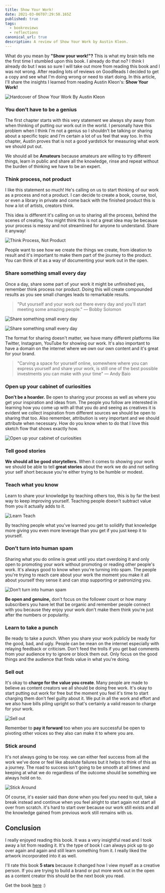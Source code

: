 ```yaml
---
title: Show Your Work!
date: 2021-03-06T07:29:50.165Z
published: true
tags:
  - bookreviews
  - reflections
canonical_url: true
description: A review of Show Your Work by Austin Kleon.
---
```

What do you mean by **"Show your work!"?** This is what my brain tells me the first time I stumbled upon this book. I already do that no? I think I already do but I was so sure I will take out more from reading this book and I was not wrong. After reading lots of reviews on GoodReads I decided to get a copy and see what I'm doing wrong or need to start doing. In this article, I'll share the insights I learned from reading Austin Kleon's: **Show Your Work!**

![Hardcover of Show Your Work By Austin Kleon](/images/uploads/00-show-cover-500x333.jpg "Hardcover of Show Your Work By Austin Kleon")

### You don’t have to be a genius

The first chapter starts with this very statement we always shy away from when thinking of putting our work out in the world. I personally have this problem when I think I'm not a genius so I shouldn't be talking or sharing about a specific topic and I'm certain a lot of us feel that way too. In this chapter, Austin proves that is not a good yardstick for measuring what work we should put out. 

We should all be **Amateurs** because amateurs are willing to try different things, learn in public and share all the knowledge, rinse and repeat without the burden of thinking we have to be an expert.

### Think process, not product

I like this statement so much! He's calling on us to start thinking of our work as a process and not a product. I can decide to create a book, course, tool, or even a library in private and come back with the finished product this is how a lot of artists, creators think. 

This idea is different it's calling on us to sharing all the process, behind the scenes of creating. You might think this is not a great idea may be because your process is messy and not streamlined for anyone to understand. Share it anyway!

![Think Process, Not Product](/images/uploads/01-think-process-500x333.jpg "Think Process, Not Product")

People want to see how we create the things we create, from ideation to result and it's important to make them part of the journey to the product. You can think of it as a way of documenting your work out in the open.

### Share something small every day

Once a day, share some part of your work it might be unfinished yes, remember think process nor product. Doing this will create compounded results as you see small changes leads to remarkable results.

> "Put yourself and your work out there every day and you'll start meeting some amazing people." — Bobby Solomon

![Share something small every day](https://res.cloudinary.com/lauragift/image/upload/c_fit,q_auto:low,w_315/v1615016353/IMG_5100_ohnzp8.png)

![Share something small every day](https://res.cloudinary.com/lauragift/image/upload/c_fit,q_auto:best,w_350/v1615016354/IMG_5099_oomuf3.png)

The format for sharing doesn't matter, we have many different platforms like Twitter, Instagram, YouTube for showing our work. It's also important to have a domain on the internet where we own our own content and it's great for your brand.

> "Carving a space for yourself online, somewhere where you can express yourself and share your work, is still one of the best possible investments you can make with your time" — Andy Baio

### Open up your cabinet of curiosities

**Don't be a hoarder.** Be open to sharing your process as well as where you get your inspiration and ideas from. The people you follow are interested in learning how you come up with all that you do and seeing as creatives it is evident we collect inspiration from different sources we should be open to sharing that too. Also remember, attribution is very important and we should attribute when necessary. How do you know when to do that I love this sketch flow that shows exactly how.

![Open up your cabinet of curiosities](https://res.cloudinary.com/lauragift/image/upload/c_fit,q_auto:low,w_489/v1615016349/IMG_5102_sq3q52.png)

### Tell good stories

**We should all be good storytellers.** When it comes to showing your work we should be able to tell **great stories** about the work we do and not selling your self short because you're either trying to be humble or modest.

### Teach what you know

Learn to share your knowledge by teaching others too, this is by far the best way to keep improving yourself. Teaching people doesn't subtract value from you it actually adds to it.

![Learn Teach](https://res.cloudinary.com/lauragift/image/upload/v1615016326/07-learn-teach_njc8c1.jpg)

By teaching people what you've learned you get to solidify that knowledge more giving you even more leverage than you get if you just keep it to yourself.

### Don’t turn into human spam

Sharing what you do online is great until you start overdoing it and only open to promoting your work without promoting or reading other people's work. It's always good to know when you're turning into spam. The people you're trying to reach care about your work the moment you make it all about yourself they sense it and can stop supporting or patronizing you.

![Don’t turn into human spam](https://res.cloudinary.com/lauragift/image/upload/c_fit,q_auto:low,w_564/v1615016356/IMG_5110_ulewa3.png)

**Be open and genuine,** don't focus on the follower count or how many subscribers you have let that be organic and remember people connect with you because they enjoy your work don't make them think you're just after the numbers or popularity.

### Learn to take a punch

Be ready to take a punch. When you share your work publicly be ready for the good, bad, and ugly. People can be mean on the internet especially with relaying feedback or criticism. Don't feed the trolls if you get bad comments from your audience try to ignore or block them out. Only focus on the good things and the audience that finds value in what you're doing.

### Sell out

It's okay to **charge for the value you create**. Many people are made to believe as content creators we all should be doing free work. It's okay to start putting out work for free but the moment you feel it's time to start charging them don't feel guilty about it. We put in all the work and effort and we also have bills piling upright so that's certainly a valid reason to charge for your work. 

![Sell out](https://res.cloudinary.com/lauragift/image/upload/c_fit,q_auto:low,w_558/v1615016354/IMG_5112_bwunfb.png)

Remember to **pay it forward** too when you are successful be open to pivoting other voices so they also can make it to where you are. 

### Stick around

It's not always going to be rosy. we can either feel success from all the work we've done or feel like absolute failures but it helps to think of this as a journey. The road to success isn't going to be smooth at all times and keeping at what we do regardless of the outcome should be something we always hold on to. 

![Stick Around](https://res.cloudinary.com/lauragift/image/upload/c_fit,q_auto:low,w_736/v1615016359/IMG_5113_hyaebe.png)

Of course, it's easier said than done when you feel you need to quit, take a break instead and continue when you feel alright to start again not start all over from scratch. it's hard to start over because our work still exists and all the knowledge gained from previous work still remains with us.

## Conclusion

I really enjoyed reading this book. It was a very insightful read and I took away a lot from reading it. It's the type of book I can always pick up to go over again and again and still learn something from it. I really liked the artwork incorporated into it as well.

I'll rate this book **5 stars** because it changed how I view myself as a creative person. If you are trying to build a brand or put more work out in the open as a content creator this should be the next book you read.

Get the book [here](https://amzn.to/3sTvgm3) :)